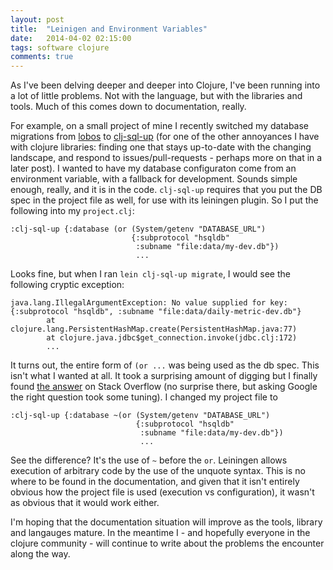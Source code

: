 ```yaml
---
layout: post
title:  "Leinigen and Environment Variables"
date:   2014-04-02 02:15:00
tags: software clojure
comments: true
---
```


As I've been delving deeper and deeper into Clojure, I've been running into a lot of little problems.  Not with the language, but with the libraries and tools. Much of this comes down to documentation, really. 

For example, on a small project of mine I recently switched my database migrations from [lobos](https://github.com/budu/lobos) to [clj-sql-up](https://github.com/ckuttruff/clj-sql-up) (for one of the other annoyances I have with clojure libraries: finding one that stays up-to-date with the changing landscape, and respond to issues/pull-requests - perhaps more on that in a later post).  I wanted to have my database configuraton come from an environment variable, with a fallback for development.  Sounds simple enough, really, and it is in the code.  `clj-sql-up` requires that you put the DB spec in the project file as well, for use with its leiningen plugin.  So I put the following into my `project.clj`:

    :clj-sql-up {:database (or (System/getenv "DATABASE_URL")
                               {:subprotocol "hsqldb"
                                :subname "file:data/my-dev.db"})
                                ...

Looks fine, but when I ran `lein clj-sql-up migrate`, I would see the following cryptic exception: 

    java.lang.IllegalArgumentException: No value supplied for key: {:subprotocol "hsqldb", :subname "file:data/daily-metric-dev.db"}
            at clojure.lang.PersistentHashMap.create(PersistentHashMap.java:77)
            at clojure.java.jdbc$get_connection.invoke(jdbc.clj:172)
            ...

It turns out, the entire form of `(or ...` was being used as the db spec.  This isn't what I wanted at all.  It took a surprising amount of digging but I finally found [the answer](http://stackoverflow.com/a/15893931/255897) on Stack Overflow (no surprise there, but asking Google the right question took some tuning).  I changed my project file to

    :clj-sql-up {:database ~(or (System/getenv "DATABASE_URL")
                                {:subprotocol "hsqldb"
                                 :subname "file:data/my-dev.db"})
                                 ...

See the difference?  It's the use of `~` before the `or`.  Leiningen allows execution of arbitrary code by the use of the unquote syntax.  This is no where to be found in the documentation, and given that it isn't entirely obvious how the project file is used (execution vs configuration), it wasn't as obvious that it would work either.  

I'm hoping that the documentation situation will improve as the tools, library and langauges mature. In the meantime I - and hopefully everyone in the clojure community - will continue to write about the problems the encounter along the way.
